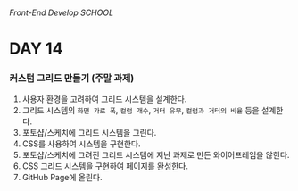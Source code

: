 ###### Front-End Develop SCHOOL

# DAY 14

### 커스텀 그리드 만들기 (주말 과제)

1. 사용자 환경을 고려하여 그리드 시스템을 설계한다.
1. 그리드 시스템의 `화면 가로 폭`, `컬럼 개수`, `거터 유무`, `컬럼과 거터의 비율` 등을 설계한다.
1. 포토샵/스케치에 그리드 시스템을 그린다.
1. CSS를 사용하여 시스템을 구현한다.
1. 포토샵/스케치에 그려진 그리드 시스템에 지난 과제로 만든 와이어프레임을 않힌다.
1. CSS 그리드 시스템을 구현하여 페이지를 완성한다.
1. GitHub Page에 올린다.